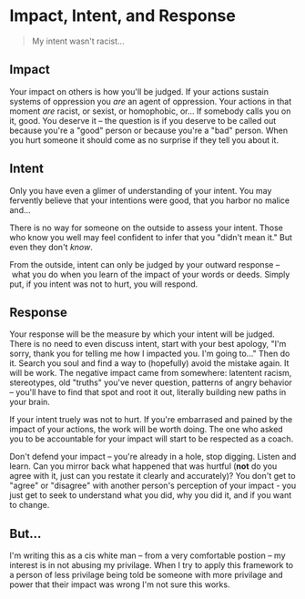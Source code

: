 # Impact, Intent, and Response

>My intent wasn't racist...

## Impact

Your impact on others is how you'll be judged. If your actions sustain systems of oppression you *are* an agent of oppression. Your actions in that moment *are* racist, or sexist, or homophobic, or... If somebody calls you on it, good. You deserve it – the question is if you deserve to be called out because you're a "good" person or because you're a "bad" person. When you hurt someone it should come as no surprise if they tell you about it.

## Intent

Only you have even a glimer of understanding of your intent. You may fervently believe that your intentions were good, that you harbor no malice and...

There is no way for someone on the outside to assess your intent. Those who know you well may feel confident to infer that you "didn't mean it." But even they don't *know*.

From the outside, intent can only be judged by your outward response – what you do when you learn of the impact of your words or deeds. Simply put, if you intent was not to hurt, you will respond.

## Response

Your response will be the measure by which your intent will be judged. There is no need to even discuss intent, start with your best apology, "I'm sorry, thank you for telling me how I impacted you. I'm going to..." Then do it. Search you soul and find a way to (hopefully) avoid the mistake again. It will be work. The negative impact came from somewhere: latentent racism, stereotypes, old "truths" you've never question, patterns of angry behavior – you'll have to find that spot and root it out, literally building new paths in your brain.

If your intent truely was not to hurt. If you're embarrased and pained by the impact of your actions, the work will be worth doing. The one who asked you to be accountable for your impact will start to be respected as a coach.

Don't defend your impact – you're already in a hole, stop digging. Listen and learn. Can you mirror back what happened that was hurtful (**not** do you agree with it, just can you restate it clearly and accurately)? You don't get to "agree" or "disagree" with another person's perception of your impact - you just get to seek to understand what you did, why you did it, and if you want to change.

## But...

I'm writing this as a cis white man – from a very comfortable postion – my interest is in not abusing my privilage. When I try to apply this framework to a person of less privilage being told be someone with more privilage and power that their impact was wrong I'm not sure this works.
